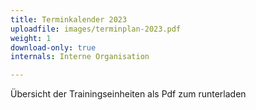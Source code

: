 ```yaml
---
title: Terminkalender 2023
uploadfile: images/terminplan-2023.pdf
weight: 1
download-only: true
internals: Interne Organisation

---
```

Übersicht der Trainingseinheiten als Pdf zum runterladen